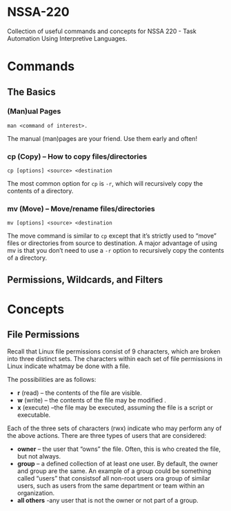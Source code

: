 # NSSA-220
Collection of useful commands and concepts for NSSA 220 - Task Automation Using Interpretive Languages.

# Commands
## The Basics
### (Man)ual Pages
`man <command of interest>. `

The manual (man)pages are your friend. Use them early and often!

### cp (Copy) – How to copy files/directories
`cp [options] <source> <destination`

The most common option for `cp` is `-r`, which will recursively copy the contents of a directory.

### mv (Move) – Move/rename files/directories
`mv [options] <source> <destination`

The move command is similar to `cp` except that it’s strictly used to “move” files or directories from source to destination. A major advantage of using mv is that you don’t need to use a `-r` option to recursively copy the contents of a directory.

## Permissions, Wildcards, and Filters

# Concepts
## File Permissions
Recall that Linux file permissions consist of 9 characters, which are broken into three distinct sets. The characters within each set of file permissions in Linux indicate whatmay be done with a file. 

The possibilities are as follows:
  * **r** (read) – the contents of the file are visible.
  * **w** (write) – the contents of the file may be modified .
  * **x** (execute) –the file may be executed, assuming the file is a script or executable.

Each of the three sets of characters (rwx) indicate who may perform any of the above actions. There are three types of users that are considered:
* **owner** – the user that “owns” the file. Often, this is who created the file, but not always. 
* **group** – a defined collection of at least one user. By default, the owner and group are the same. An example of a group could be something called “users” that consistsof all non-root users ora group of similar users, such as users from the same department or team within an organization.
* **all others** -any user that is not the owner or not part of a group.
